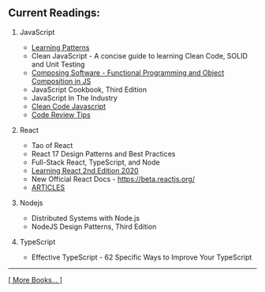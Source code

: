 
## Current Readings:

1. JavaScript
    - [Learning Patterns](https://www.patterns.dev/posts/introduction/)
    - Clean JavaScript - A concise guide to learning Clean Code, SOLID and Unit Testing
    - [Composing Software - Functional Programming and Object Composition in JS](https://medium.com/javascript-scene/composing-software-the-book-f31c77fc3ddc)
    - JavaScript Cookbook, Third Edition
    - JavaScript In The Industry
    - [Clean Code Javascript](https://github.com/ryanmcdermott/clean-code-javascript)
    - [Code Review Tips](https://github.com/ryanmcdermott/code-review-tips)

2. React
    - Tao of React
    - React 17 Design Patterns and Best Practices
    - Full-Stack React, TypeScript, and Node
    - [Learning React 2nd Edition 2020](https://github.com/stepanenko/javascript-info/tree/master/Eve%20Porcello/Learning%20React%20-%20Book)
    - New Official React Docs - https://beta.reactjs.org/
    - [ARTICLES](https://github.com/stepanenko/stepanenko/blob/master/ARTICLES.md)

3. Nodejs
    - Distributed Systems with Node.js
    - NodeJS Design Patterns, Third Edition

4. TypeScript
    -  Effective TypeScript - 62 Specific Ways to Improve Your TypeScript

---

[[ More Books... ]](https://github.com/stepanenko/javascript-info#favourite-js-books)

